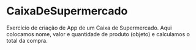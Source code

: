 # CaixaDeSupermercado
Exercício de criação de App de um Caixa de Supermercado.
Aqui colocamos nome, valor e quantidade de produto (objeto) e calculamos o total da compra.
